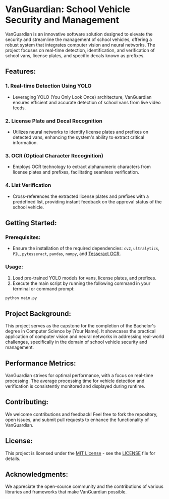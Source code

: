 # VanGuardian: School Vehicle Security and Management

VanGuardian is an innovative software solution designed to elevate the security and streamline the management of school vehicles, offering a robust system that integrates computer vision and neural networks. The project focuses on real-time detection, identification, and verification of school vans, license plates, and specific decals known as prefixes.

## Features:

### 1. Real-time Detection Using YOLO
   - Leveraging YOLO (You Only Look Once) architecture, VanGuardian ensures efficient and accurate detection of school vans from live video feeds.

### 2. License Plate and Decal Recognition
   - Utilizes neural networks to identify license plates and prefixes on detected vans, enhancing the system's ability to extract critical information.

### 3. OCR (Optical Character Recognition)
   - Employs OCR technology to extract alphanumeric characters from license plates and prefixes, facilitating seamless verification.

### 4. List Verification
   - Cross-references the extracted license plates and prefixes with a predefined list, providing instant feedback on the approval status of the school vehicle.

## Getting Started:

### Prerequisites:
   - Ensure the installation of the required dependencies: `cv2`, `ultralytics`, `PIL`, `pytesseract`, `pandas`, `numpy`, and [Tesseract OCR](https://github.com/tesseract-ocr/tesseract).

### Usage:
   1. Load pre-trained YOLO models for vans, license plates, and prefixes.
   2. Execute the main script by running the following command in your terminal or command prompt:

```bash
python main.py
```
## Project Background:

This project serves as the capstone for the completion of the Bachelor's degree in Computer Science by [Your Name]. It showcases the practical application of computer vision and neural networks in addressing real-world challenges, specifically in the domain of school vehicle security and management.

## Performance Metrics:

VanGuardian strives for optimal performance, with a focus on real-time processing. The average processing time for vehicle detection and verification is consistently monitored and displayed during runtime.

## Contributing:

We welcome contributions and feedback! Feel free to fork the repository, open issues, and submit pull requests to enhance the functionality of VanGuardian.

## License:

This project is licensed under the [MIT License](LICENSE) - see the [LICENSE](LICENSE) file for details.

## Acknowledgments:

We appreciate the open-source community and the contributions of various libraries and frameworks that make VanGuardian possible.
